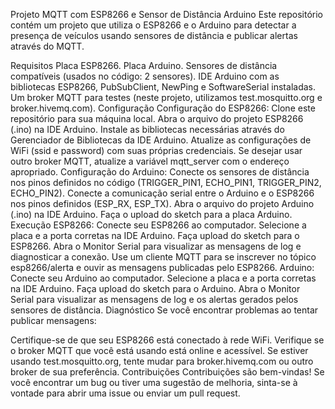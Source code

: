 Projeto MQTT com ESP8266 e Sensor de Distância Arduino
Este repositório contém um projeto que utiliza o ESP8266 e o Arduino para detectar a presença de veículos usando sensores de distância e publicar alertas através do MQTT.

Requisitos
Placa ESP8266.
Placa Arduino.
Sensores de distância compatíveis (usados no código: 2 sensores).
IDE Arduino com as bibliotecas ESP8266, PubSubClient, NewPing e SoftwareSerial instaladas.
Um broker MQTT para testes (neste projeto, utilizamos test.mosquitto.org e broker.hivemq.com).
Configuração
Configuração do ESP8266:
Clone este repositório para sua máquina local.
Abra o arquivo do projeto ESP8266 (.ino) na IDE Arduino.
Instale as bibliotecas necessárias através do Gerenciador de Bibliotecas da IDE Arduino.
Atualize as configurações de WiFi (ssid e password) com suas próprias credenciais.
Se desejar usar outro broker MQTT, atualize a variável mqtt_server com o endereço apropriado.
Configuração do Arduino:
Conecte os sensores de distância nos pinos definidos no código (TRIGGER_PIN1, ECHO_PIN1, TRIGGER_PIN2, ECHO_PIN2).
Conecte a comunicação serial entre o Arduino e o ESP8266 nos pinos definidos (ESP_RX, ESP_TX).
Abra o arquivo do projeto Arduino (.ino) na IDE Arduino.
Faça o upload do sketch para a placa Arduino.
Execução
ESP8266:
Conecte seu ESP8266 ao computador.
Selecione a placa e a porta corretas na IDE Arduino.
Faça upload do sketch para o ESP8266.
Abra o Monitor Serial para visualizar as mensagens de log e diagnosticar a conexão.
Use um cliente MQTT para se inscrever no tópico esp8266/alerta e ouvir as mensagens publicadas pelo ESP8266.
Arduino:
Conecte seu Arduino ao computador.
Selecione a placa e a porta corretas na IDE Arduino.
Faça upload do sketch para o Arduino.
Abra o Monitor Serial para visualizar as mensagens de log e os alertas gerados pelos sensores de distância.
Diagnóstico
Se você encontrar problemas ao tentar publicar mensagens:

Certifique-se de que seu ESP8266 está conectado à rede WiFi.
Verifique se o broker MQTT que você está usando está online e acessível.
Se estiver usando test.mosquitto.org, tente mudar para broker.hivemq.com ou outro broker de sua preferência.
Contribuições
Contribuições são bem-vindas! Se você encontrar um bug ou tiver uma sugestão de melhoria, sinta-se à vontade para abrir uma issue ou enviar um pull request.

